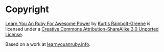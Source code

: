 Copyright
=========

[Learn You An Ruby For Awesome Power][0] by [Kurtis Rainbolt-Greene][1] is licensed under a [Creative Commons Attribution-ShareAlike 3.0 Unported License][2].

Based on a work at [learnyouanruby.info][3].

[0]: http://learnyouanruby.info
[1]: http://krainboltgreene.github.com/resume
[2]: http://creativecommons.org/licenses/by-sa/3.0/
[3]: http://learnyouanruby.info/source.tar.gz
